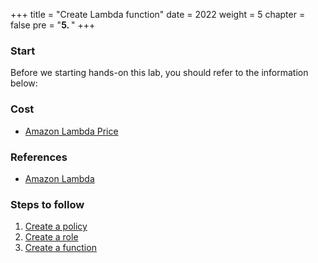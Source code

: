 +++
title = "Create Lambda function"
date = 2022
weight = 5
chapter = false
pre = "<b>5. </b>"
+++

### Start
Before we starting hands-on this lab, you should refer to the information below:

### Cost
- [Amazon Lambda Price](https://aws.amazon.com/lambda/pricing/)

### References
- [Amazon Lambda](https://docs.aws.amazon.com/lambda/)

### Steps to follow
1. [Create a policy](5.1-createpolicy/)
2. [Create a role](5.2-createrole/)
3. [Create a function](5.3-createfunc/)